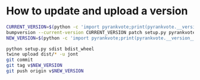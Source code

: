 
How to update and upload a version
==================================

```bash
CURRENT_VERSION=$(python -c 'import pyrankvote;print(pyrankvote.__version__)')
bumpversion --current-version CURRENT_VERSION patch setup.py pyrankvote/__init__.py
NEW_VERSION=$(python -c 'import pyrankvote;print(pyrankvote.__version__)')

python setup.py sdist bdist_wheel
twine upload dist/* -u jont
git commit
git tag v$NEW_VERSION
git push origin v$NEW_VERSION
```

